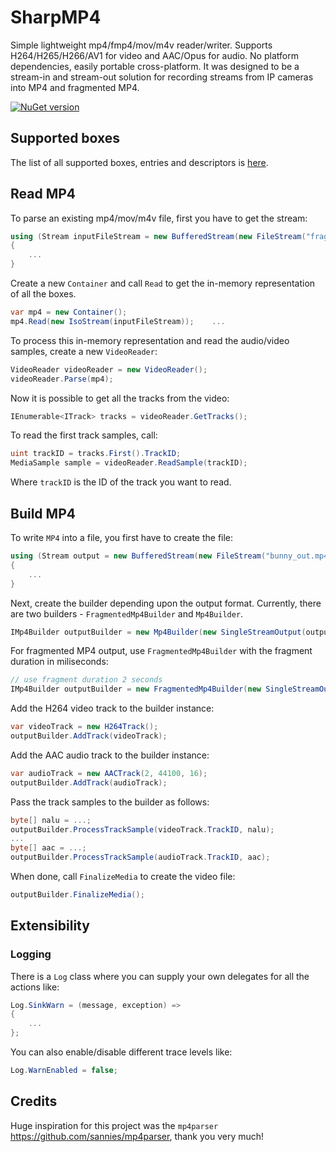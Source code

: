 # SharpMP4
Simple lightweight mp4/fmp4/mov/m4v reader/writer. Supports H264/H265/H266/AV1 for video and AAC/Opus for audio. No platform dependencies, easily portable cross-platform. It was designed to be a stream-in and stream-out solution for recording streams from IP cameras into MP4 and fragmented MP4.

[![NuGet version](https://img.shields.io/nuget/v/SharpMP4.svg?style=flat-square)](https://www.nuget.org/packages/SharpMP4)

## Supported boxes
The list of all supported boxes, entries and descriptors is [here](Boxes.md).

## Read MP4
To parse an existing mp4/mov/m4v file, first you have to get the stream:
```cs
using (Stream inputFileStream = new BufferedStream(new FileStream("frag_bunny.mp4", FileMode.Open, FileAccess.Read, FileShare.Read)))
{
    ...
}
```
Create a new `Container` and call `Read` to get the in-memory representation of all the boxes.
```cs 
var mp4 = new Container();
mp4.Read(new IsoStream(inputFileStream));    ...

```
To process this in-memory representation and read the audio/video samples, create a new `VideoReader`:
```cs
VideoReader videoReader = new VideoReader();
videoReader.Parse(mp4);
```
Now it is possible to get all the tracks from the video:
```cs
IEnumerable<ITrack> tracks = videoReader.GetTracks();
```
To read the first track samples, call:
```cs
uint trackID = tracks.First().TrackID;
MediaSample sample = videoReader.ReadSample(trackID);
```
Where `trackID` is the ID of the track you want to read.

## Build MP4
To write `MP4` into a file, you first have to create the file:
```cs
using (Stream output = new BufferedStream(new FileStream("bunny_out.mp4", FileMode.Create, FileAccess.Write, FileShare.Read)))
{
    ...
}
```
Next, create the builder depending upon the output format. Currently, there are two builders - `FragmentedMp4Builder` and `Mp4Builder`.
```cs
IMp4Builder outputBuilder = new Mp4Builder(new SingleStreamOutput(output));
```
For fragmented MP4 output, use `FragmentedMp4Builder` with the fragment duration in miliseconds:
```cs
// use fragment duration 2 seconds
IMp4Builder outputBuilder = new FragmentedMp4Builder(new SingleStreamOutput(output), 2000);
```

Add the H264 video track to the builder instance:
```cs
var videoTrack = new H264Track();
outputBuilder.AddTrack(videoTrack);
```
Add the AAC audio track to the builder instance:
```cs
var audioTrack = new AACTrack(2, 44100, 16);
outputBuilder.AddTrack(audioTrack);
```
Pass the track samples to the builder as follows:
```cs
byte[] nalu = ...;
outputBuilder.ProcessTrackSample(videoTrack.TrackID, nalu);
...
byte[] aac = ...;
outputBuilder.ProcessTrackSample(audioTrack.TrackID, aac);
```
When done, call `FinalizeMedia` to create the video file:
```cs
outputBuilder.FinalizeMedia();
```
## Extensibility
### Logging
There is a `Log` class where you can supply your own delegates for all the actions like:
```cs
Log.SinkWarn = (message, exception) => 
{
    ...
};
```
You can also enable/disable different trace levels like:
```cs
Log.WarnEnabled = false;
```

## Credits
Huge inspiration for this project was the `mp4parser` https://github.com/sannies/mp4parser, thank you very much!